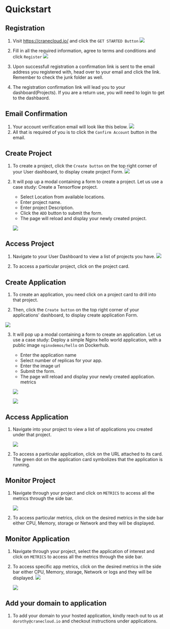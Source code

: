 # Quickstart

## Registration
1. Visit <https://cranecloud.io/> and click the `GET STARTED Button`
![](../img/get_started.png)

2. Fill in all the required information, agree to terms and conditions and click `Register`
![](../img/register.png)

3. Upon successfull registration a confirmation link is sent to the email address you registered with, head over to your email and click the link. Remember to check the junk folder as well. 

4. The registration confirmation link will lead you to your dashboard(Projects). If you are a return use, you will need to login to get to the dashbaord. 

## Email Confirmation
1. Your account verification email will look like this below. 
![](../img/test_user.png)
2. All that is required of you is to click the `Confirm Account` button in the email.

## Create Project
1. To create a project, click the `Create button` on the top right corner of your User dashboard, to display create project Form.
![](../img/projectsDashboard.png)

2. It will pop up a modal containing a form to create a project. Let us use a case study: Create a Tensorflow project. 

    - Select Location from available locations.
    - Enter project name.
    - Enter project Description.
    - Click the `ADD` button to submit the form.
    - The page will reload and display your newly created project. 
    
    ![](../img/create_project_form.png)

## Access Project
1. Navigate to your User Dashboard to view a list of projects you have.
    ![](../img/user_projects.png)

2. To access a particular project, click on the project card. 

## Create Application
1. To create an application, you need click on a project card to drill into that project.  

2. Then, click the `Create button` on the top right corner of your applications' dashboard, to display create application Form.

![](../img/appDashboard.png)

3. It will pop up a modal containing a form to create an application. Let us use a case study: Deploy a simple Nginx hello world application, with a public image `nginxdemos/hello` on Dockerhub. 

    - Enter the application name 
    - Select number of replicas for your app.
    - Enter the image url 
    - Submit the form.
    - The page will reload and display your newly created application. 
    metrics

    ![](../img/createAppUpper.png)

    ![](../img/createAppLower.png)

## Access Application
1. Navigate into your project to view a list of applications you created under that project.

    ![](../img/apps_page.png)

2. To access a particular application, click on the URL attached to its card. The green dot on the application card symbolizes that the application is running. 

## Monitor Project
1. Navigate through your project and click on `METRICS` to access all the metrics through the side bar.

    ![](https://user-images.githubusercontent.com/32802973/92147589-077bab00-ee24-11ea-9781-89d423c0a31a.png)

2. To access particular metrics, click on the desired metrics in the side bar either CPU, Memory, storage or Network and they will be displayed.

## Monitor Application
1. Navigate through your project, select the application of interest and click on `METRICS` to access all the metrics through the side bar.

2. To access specific app metrics, click on the desired metrics in the side bar either CPU, Memory, storage, Network or logs and they will be displayed.
    ![](../img/appMetrics.png)

    ![](../img/logspage.png)
## Add your domain to application
1. To add your domain to your hosted application, kindly reach out to us at `dorothy@cranecloud.io` and checkout instructions under applications.
